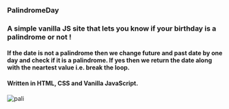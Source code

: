 ### PalindromeDay
### A simple vanilla JS site that lets you know if your birthday is a palindrome or not !
#### If the date is not a palindrome then we change future and past date by one day and check if it is a palindrome. If yes then we return the date along with the neartest value i.e. break the loop.
#### Written in HTML, CSS and Vanilla JavaScript.
![pali](https://hips.hearstapps.com/hmg-prod.s3.amazonaws.com/images/cute-birthday-instagram-captions-1584723902.jpg)
